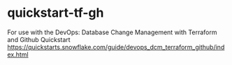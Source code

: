 # quickstart-tf-gh
For use with the DevOps: Database Change Management with Terraform and Github Quickstart https://quickstarts.snowflake.com/guide/devops_dcm_terraform_github/index.html
